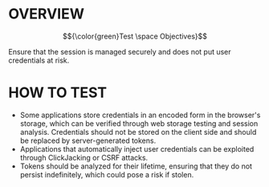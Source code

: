 # OVERVIEW #

$${\color{green}Test \space Objectives}$$

Ensure that the session is managed securely and does not put user credentials at risk.

# HOW TO TEST #

- Some applications store credentials in an encoded form in the browser's storage, which can be verified through web storage testing and session analysis. Credentials should not be stored on the client side and should be replaced by server-generated tokens.
- Applications that automatically inject user credentials can be exploited through ClickJacking or CSRF attacks.
- Tokens should be analyzed for their lifetime, ensuring that they do not persist indefinitely, which could pose a risk if stolen.
